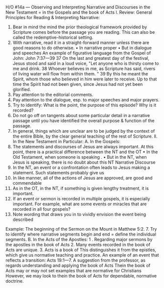 H/O #14a — Observing and Interpreting Narrative and Discourses in the New Testament = in the Gospels and the book of Acts
l. Review: General Principles for Reading & Interpreting Narrative:
1.	Bear in mind the mind the prior theological framework provided by Scripture comes before the passage you are reading. This can also be called the redemptive-historical setting.
2.	With narrative, read it in a straight-forward manner unless there are good reasons to do otherwise.
•	In narrative proper
•	But in dialogue and speeches
An example of figurative language from the Gospel of John: John 7:37—39
37 On the last and greatest day of the festival, Jesus stood and said in a loud voice, "Let anyone who is thirsty come to me and drink. 38 Whoever believes in me, as Scripture has said, rivers of living water will flow from within them. " 39 By this he meant the Spirit, whom those who believed in him were later to receive. Up to that time the Spirit had not been given, since Jesus had not yet been glorified.
3.	Pay attention to the editorial comments.
4.	Pay attention to the dialogue, esp. to major speeches and major prayers.
5.	Try to identify: What is the point, the purpose of this episode? Why is it recorded?
6.	Do not go off on tangents about some particular detail in a narrative passage until you have identified the overall purpose & function of the passage.
7.	In general, things which are unclear are to be judged by the context of the entire Bible, by the clear general teaching of the rest of Scripture.
ll. In the New Testament in Particular:
A. In the Gospels:
1.	The statements and discourses of Jesus are always important.
At this point, there is a practical difference between the NT and the OT
•	In the Old Testament, when someone is speaking .
•	But in the NT, when Jesus is speaking, there is no doubt about this
NT Narrative Discourse
2.	In the NT, an event or a confrontation often leads to Jesus making a statement. Such statements probably give us
3.	In like manner, all of the actions of Jesus are approved, are good and commendable
4.	As in the OT, in the NT, if something is given lengthy treatment, it is important.
5.	If an event or sermon is recorded in multiple gospels, it is especially important.
For example, what are some events or miracles that are recorded in all four gospels?
6.	Note wording that draws you in to vividly envision the event being described

Example: The beginning of the Sermon on the Mount in Matthew 5:2.
7.	Try to identify where narrative segments begin and end = define the individual segments.
B. In the Acts of the Apostles:
1 . Regarding major sermons by the apostles in the book of Acts
2.	Many events recorded in the book of Acts are unique.
3.	Acts is a book of
This distinguishes it from the epistles, which give us normative teaching and practice.  An example of an event that reflects a transition: Acts 19:1—7.
A suggestion from the professor, as regards understanding and applying the book of Acts
Thein the book of Acts may or may not set examples that are normative for Christians
However, we may look to thein the book of Acts for dependable, normative doctrine.
